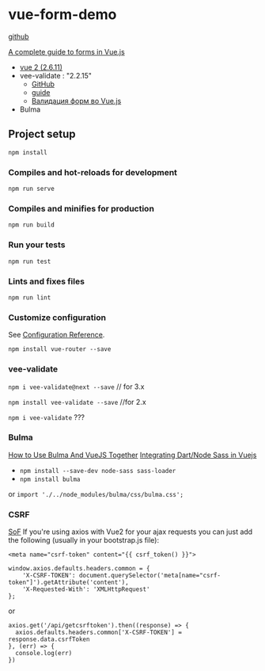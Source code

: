 # vue-form-demo
[github](https://github.com/vaiden/vue-form-example)

[A complete guide to forms in Vue.js](https://blog.logrocket.com/an-imperative-guide-to-forms-in-vue-js-2/)
- [vue 2 (2.6.11)](https://vuejs.org/)
- vee-validate : "2.2.15"
  - [GitHub](https://github.com/logaretm/vee-validate/tree/2.2.15) 
  - [guide](https://vee-validate.logaretm.com/v2/) 
  - [Валидация форм во Vue.js](https://habr.com/ru/post/444900/)
- Bulma

## Project setup
```
npm install
```

### Compiles and hot-reloads for development
```
npm run serve
```

### Compiles and minifies for production
```
npm run build
```

### Run your tests
```
npm run test
```

### Lints and fixes files
```
npm run lint
```

### Customize configuration
See [Configuration Reference](https://cli.vuejs.org/config/).

`npm install vue-router --save`
 
### vee-validate
`npm i vee-validate@next --save`   // for 3.x

`npm install vee-validate --save` //for 2.x  

`npm i vee-validate` ???

       
### Bulma

[How to Use Bulma And VueJS Together](https://hackernoon.com/how-to-use-bulma-and-vuejs-together-z0103ucp)
[Integrating Dart/Node Sass in Vuejs](https://dev.to/helleworld_/integrating-dart-node-sass-in-vuejs-4o39)
- `npm install --save-dev node-sass sass-loader`
- `npm install bulma`

or `import './../node_modules/bulma/css/bulma.css';`

 <title><%= htmlWebpackPlugin.options.title %></title>
 
 ### CSRF
 [SoF](https://stackoverflow.com/questions/45523101/how-to-refer-laravel-csrf-field-inside-a-vue-template)
 If you're using axios with Vue2 for your ajax requests you can just add the following (usually in your bootstrap.js file):
 
 `<meta name="csrf-token" content="{{ csrf_token() }}">`
 
 ``` 
 window.axios.defaults.headers.common = {
     'X-CSRF-TOKEN': document.querySelector('meta[name="csrf-token"]').getAttribute('content'),
     'X-Requested-With': 'XMLHttpRequest'
 }; 
 ```  
 or
```
axios.get('/api/getcsrftoken').then((response) => {
  axios.defaults.headers.common['X-CSRF-TOKEN'] = response.data.csrfToken
}, (err) => {
  console.log(err)
})
  ```
